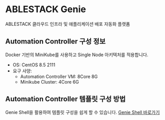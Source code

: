 # ABLESTACK Genie
ABLESTACK 클라우드 인프라 및 애플리케이션 배포 자동화 플랫폼

## Automation Controller 구성 정보
Docker 기반의 MiniKube를 사용하고 Single Node 아키텍처를 적용합니다.
- OS: CentOS 8.5 2111
- 요구 사양:
  - Automation Controller VM: 8Core 8G
  - Minikube Cluster: 4Core 6G


## Automation Controller 템플릿 구성 방법
Genie Shell을 활용하여 템플릿 구성을 쉽게 할 수 있습니다. [Genie Shell 바로가기](./genie_shell/README.md)